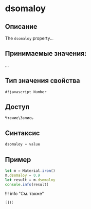 # dsomaloy

## Описание
The `dsomaloy` property...

## Принимаемые значения:
...

## Тип значения свойства
`#!javascript Number`

## Доступ
`Чтение\Запись`

## Синтаксис
```javascript
dsomaloy = value
```

## Пример
```javascript linenums="1"
let m = Material.iron()
m.dsomaloy = 0.9
let result = m.dsomaloy
console.info(result)
```

!!! info "См. также"

    []()

